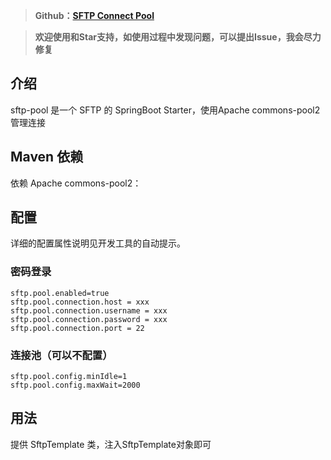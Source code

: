 
> **Github：[SFTP Connect Pool](https://github.com/xyw10000/sftp-pool-spring-boot-starter.git)**


> **欢迎使用和Star支持，如使用过程中发现问题，可以提出Issue，我会尽力修复**

## 介绍

sftp-pool 是一个 SFTP 的 SpringBoot Starter，使用Apache commons-pool2管理连接
## Maven 依赖

依赖 Apache commons-pool2：



## 配置

详细的配置属性说明见开发工具的自动提示。

### 密码登录

```properties
sftp.pool.enabled=true
sftp.pool.connection.host = xxx
sftp.pool.connection.username = xxx
sftp.pool.connection.password = xxx
sftp.pool.connection.port = 22
```


### 连接池（可以不配置）

```properties
sftp.pool.config.minIdle=1
sftp.pool.config.maxWait=2000
```

## 用法

提供 SftpTemplate 类，注入SftpTemplate对象即可
